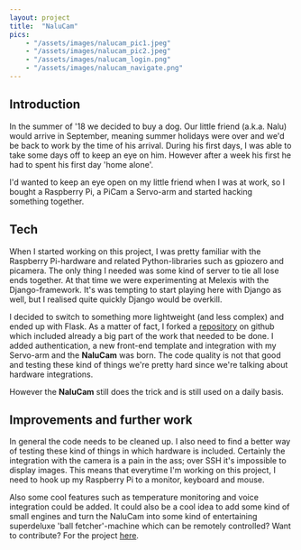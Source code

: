 ```yaml
---
layout: project
title:  "NaluCam"
pics: 
    - "/assets/images/nalucam_pic1.jpeg"
    - "/assets/images/nalucam_pic2.jpeg"
    - "/assets/images/nalucam_login.png"
    - "/assets/images/nalucam_navigate.png"
---
```


## Introduction

In the summer of '18 we decided to buy a dog. Our little friend (a.k.a. Nalu) would arrive in September, meaning summer holidays were over and we'd be back to work by the time of his arrival. During his first days, I was able to take some days off to keep an eye on him. However after a week his first he had to spent his first day 'home alone'.

I'd wanted to keep an eye open on my little friend when I was at work, so I bought a Raspberry Pi, a PiCam a Servo-arm and started hacking something together.

## Tech

When I started working on this project, I was pretty familiar with the Raspberry Pi-hardware and related Python-libraries such as gpiozero and picamera. 
The only thing I needed was some kind of server to tie all lose ends together. At that time we were experimenting at Melexis with the Django-framework.
It's was tempting to start playing here with Django as well, but I realised quite quickly Django would be overkill.

I decided to switch to something more lightweight (and less complex) and ended up with Flask. As a matter of fact, I forked a [repository](https://github.com/miguelgrinberg/campy) on github which included already a big part of the work that needed to be done. I added authentication, a new front-end template and integration with my Servo-arm
and the **NaluCam** was born. The code quality is not that good and testing these kind of things we're pretty hard since we're talking about hardware integrations.

However the **NaluCam** still does the trick and is still used on a daily basis. 

## Improvements and further work

In general the code needs to be cleaned up. I also need to find a better way of testing these kind of things in which hardware is included. Certainly the integration with 
the camera is a pain in the ass; over SSH it's impossible to display images. This means that everytime I'm working on this project, I need to hook up my Raspberry Pi to a monitor, keyboard and mouse. 

Also some cool features such as temperature monitoring and voice integration could be added. It could also be a cool idea to add some kind of small engines and turn the 
NaluCam into some kind of entertaining superdeluxe 'ball fetcher'-machine which can be remotely controlled? Want to contribute? For the project [here](https://github.com/ardtieboy/campy). 
